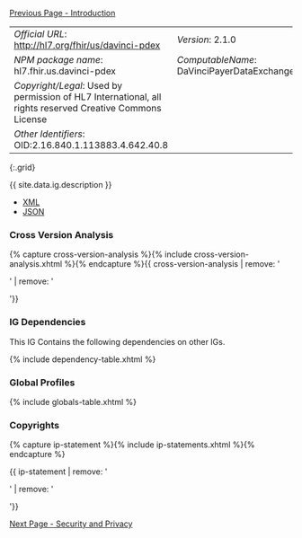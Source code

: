 [Previous Page - Introduction](introduction.html)

|                                                                                                          |                                            |
|----------------------------------------------------------------------------------------------------------|--------------------------------------------|
| *Official URL*: http://hl7.org/fhir/us/davinci-pdex                                                      | *Version*: 2.1.0                           |
| *NPM package name*: hl7.fhir.us.davinci-pdex                                                             | *ComputableName*: DaVinciPayerDataExchange |
| *Copyright/Legal*: Used by permission of HL7 International, all rights reserved Creative Commons License |
| *Other Identifiers*: OID:2.16.840.1.113883.4.642.40.8                                                    |
{:.grid}


{{ site.data.ig.description }}

- [XML](ImplementationGuide-hl7.fhir.us.davinci-pdex.xml)
- [JSON](ImplementationGuide-hl7.fhir.us.davinci-pdex.json)

### Cross Version Analysis

{% capture cross-version-analysis %}{% include cross-version-analysis.xhtml %}{% endcapture %}{{ cross-version-analysis | remove: '<p>' | remove: '</p>'}}

### IG Dependencies

This IG Contains the following dependencies on other IGs.

{% include dependency-table.xhtml %}

### Global Profiles

{% include globals-table.xhtml %}

### Copyrights

{% capture ip-statement %}{% include ip-statements.xhtml %}{% endcapture %}

{{ ip-statement | remove: '<p>' | remove: '</p>'}}

[Next Page - Security and Privacy](securityandprivacy.html)

